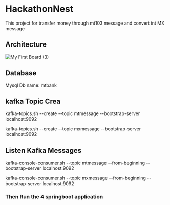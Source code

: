 # HackathonNest

This project for transfer money through mt103 message and convert int MX message
## Architecture
![My First Board (3)](https://user-images.githubusercontent.com/62478714/187073017-0f4008c2-c268-4234-b4de-c279db28baa4.jpg)

## Database
Mysql Db name: mtbank

## kafka Topic Crea

kafka-topics.sh --create --topic mtmessage --bootstrap-server localhost:9092

kafka-topics.sh --create --topic mxmessage --bootstrap-server localhost:9092 

## Listen Kafka Messages

kafka-console-consumer.sh --topic mtmessage  --from-beginning --bootstrap-server localhost:9092


kafka-console-consumer.sh --topic mxmessage  --from-beginning --bootstrap-server localhost:9092


### Then Run the 4 springboot application
